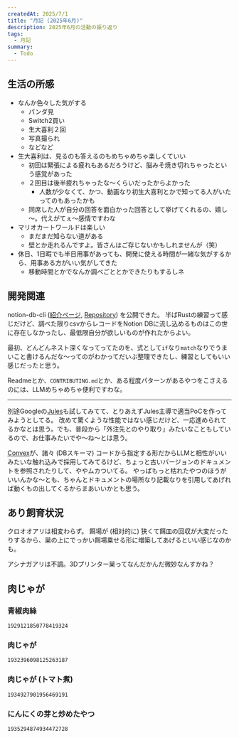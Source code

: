 ```yaml
---
createdAt: 2025/7/1
title: "月記 (2025年6月)"
description: 2025年6月の活動の振り返り
tags: 
  - 月記
summary:
  - Todo
---
```


## 生活の所感

* なんか色々した気がする
  * パンダ見
  * Switch2買い
  * 生大喜利２回
  * 写真撮られ
  * などなど
* 生大喜利は、見るのも答えるのもめちゃめちゃ楽しくていい
  * 初回は緊張による疲れもあるだろうけど、脳みそ焼き切れちゃったという感覚があった
  * ２回目は後半疲れちゃったな～くらいだったからよかった
    * 人数が少なくて、かつ、動画なり初生大喜利とかで知ってる人がいたってのもあったかも
  * 同席した人が自分の回答を面白かった回答として挙げてくれるの、嬉し～。代えがてぇ〜感情ですわな
* マリオカートワールドは楽しい
  * まだまだ知らない道がある
  * 壁とか走れるんですよ。皆さんはご存じないかもしれませんが（笑）
* 休日、1日暇でも半日用事があっても、開発に使える時間が一緒な気がするから、用事ある方がいい気がしてきた
  * 移動時間とかでなんか調べごととかできたりもするしネ

## 開発関連

notion-db-cli ([紹介ページ](https://jonnity.com/work/notion-db-cli/), [Repository](https://github.com/jonnity/notion-db-cli)) を公開できた。
半ばRustの練習って感じだけど、調べた限りcsvからレコードをNotion DBに流し込めるものはこの世に存在しなかったし、最低限自分が欲しいものが作れたからよい。

最初、どんどんネスト深くなってってたのを、式として`if`なり`match`なりでうまいこと書けるんだな～ってのがわかってだいぶ整理できたし、練習としてもいい感じだったと思う。

Readmeとか、`CONTRIBUTING.md`とか、ある程度パターンがあるやつをこさえるのには、LLMめちゃめちゃ便利ですわな。

---

別途Googleの[Jules](https://jules.google.com)も試してみてて、とりあえずJules主導で適当PoCを作ってみようとしてる。
改めて驚くような性能ではない感じだけど、一応進められてるかなとは思う。でも、普段から「外注先とのやり取り」みたいなこともしているので、お仕事みたいでや～ね～とは思う。

[Convex](https://www.convex.dev)が、諸々 (DBスキーマ) コードから指定する形だからLLMと相性がいいみたいな触れ込みで採用してみてるけど、ちょっと古いバージョンのドキュメントを参照されたりして、ややムカついてる。
やっぱもっと枯れたやつのほうがいいんかな～とも、ちゃんとドキュメントの場所なり記載なりを引用してあげれば動くもの出してくるからまあいいかとも思う。

## あり飼育状況

クロオオアリは相変わらず。
餌場が (相対的に) 狭くて餌皿の回収が大変だったりするから、巣の上にでっかい餌場乗せる形に増築してあげるといい感じなのかも。

アシナガアリは不調。3Dプリンター巣ってなんだかんだ微妙なんすかね？

## 肉じゃが

### 青椒肉絲

```twitter
1929121850778419324
```

### 肉じゃが

```twitter
1932396098125263187
```

### 肉じゃが (トマト煮)

```twitter
1934927901956469191
```

### にんにくの芽と炒めたやつ

```twitter
1935294874934472728
```